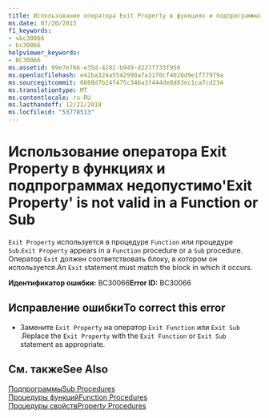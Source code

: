 ```yaml
---
title: Использование оператора Exit Property в функциях и подпрограммах недопустимо
ms.date: 07/20/2015
f1_keywords:
- vbc30066
- bc30066
helpviewer_keywords:
- BC30066
ms.assetid: 09e7e766-e35d-4282-b949-d227f733f950
ms.openlocfilehash: e42ba324a5542990afa31f0cf4026d9e1f77979a
ms.sourcegitcommit: 0888d7b24f475c346a3f444de8d83ec1ca7cd234
ms.translationtype: MT
ms.contentlocale: ru-RU
ms.lasthandoff: 12/22/2018
ms.locfileid: "53778513"
---
```

# <a name="exit-property-is-not-valid-in-a-function-or-sub"></a><span data-ttu-id="3a38c-102">Использование оператора Exit Property в функциях и подпрограммах недопустимо</span><span class="sxs-lookup"><span data-stu-id="3a38c-102">'Exit Property' is not valid in a Function or Sub</span></span>
<span data-ttu-id="3a38c-103">`Exit Property` используется в процедуре `Function` или процедуре `Sub`.</span><span class="sxs-lookup"><span data-stu-id="3a38c-103">`Exit Property` appears in a `Function` procedure or a `Sub` procedure.</span></span> <span data-ttu-id="3a38c-104">Оператор `Exit` должен соответствовать блоку, в котором он используется.</span><span class="sxs-lookup"><span data-stu-id="3a38c-104">An `Exit` statement must match the block in which it occurs.</span></span>  
  
 <span data-ttu-id="3a38c-105">**Идентификатор ошибки:** BC30066</span><span class="sxs-lookup"><span data-stu-id="3a38c-105">**Error ID:** BC30066</span></span>  
  
## <a name="to-correct-this-error"></a><span data-ttu-id="3a38c-106">Исправление ошибки</span><span class="sxs-lookup"><span data-stu-id="3a38c-106">To correct this error</span></span>  
  
-   <span data-ttu-id="3a38c-107">Замените `Exit Property` на оператор `Exit Function` или `Exit Sub` .</span><span class="sxs-lookup"><span data-stu-id="3a38c-107">Replace the `Exit Property` with the `Exit Function` or `Exit Sub` statement as appropriate.</span></span>  
  
## <a name="see-also"></a><span data-ttu-id="3a38c-108">См. также</span><span class="sxs-lookup"><span data-stu-id="3a38c-108">See Also</span></span>  
 [<span data-ttu-id="3a38c-109">Подпрограммы</span><span class="sxs-lookup"><span data-stu-id="3a38c-109">Sub Procedures</span></span>](../../visual-basic/programming-guide/language-features/procedures/sub-procedures.md)  
 [<span data-ttu-id="3a38c-110">Процедуры функций</span><span class="sxs-lookup"><span data-stu-id="3a38c-110">Function Procedures</span></span>](../../visual-basic/programming-guide/language-features/procedures/function-procedures.md)  
 [<span data-ttu-id="3a38c-111">Процедуры свойств</span><span class="sxs-lookup"><span data-stu-id="3a38c-111">Property Procedures</span></span>](../../visual-basic/programming-guide/language-features/procedures/property-procedures.md)
